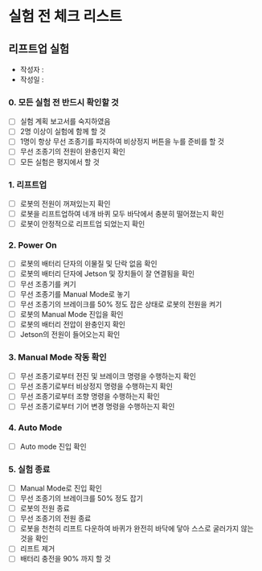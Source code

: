 # 실험 전 체크 리스트

## 리프트업 실험
- 작성자 : 
- 작성일 :

### 0. 모든 실험 전 반드시 확인할 것
- [ ] 실험 계획 보고서를 숙지하였음
- [ ] 2명 이상이 실험에 함께 할 것
- [ ] 1명이 항상 무선 조종기를 파지하여 비상정지 버튼을 누를 준비를 할 것
- [ ] 무선 조종기의 전원이 완충인지 확인
- [ ] 모든 실험은 평지에서 할 것

### 1. 리프트업
- [ ] 로봇의 전원이 꺼져있는지 확인
- [ ] 로봇을 리프트업하여 네개 바퀴 모두 바닥에서 충분히 떨어졌는지 확인
- [ ] 로봇이 안정적으로 리프트업 되었는지 확인

### 2. Power On
- [ ] 로봇의 배터리 단자의 이물질 및 단락 없음 확인
- [ ] 로봇의 배터리 단자에 Jetson 및 장치들이 잘 연결됨을 확인
- [ ] 무선 조종기를 켜기
- [ ] 무선 조종기를 Manual Mode로 놓기
- [ ] 무선 조종기의 브레이크를 50% 정도 잡은 상태로 로봇의 전원을 켜기
- [ ] 로봇의 Manual Mode 진입을 확인
- [ ] 로봇의 배터리 전압이 완충인지 확인
- [ ] Jetson의 전원이 들어오는지 확인

### 3. Manual Mode 작동 확인
- [ ] 무선 조종기로부터 전진 및 브레이크 명령을 수행하는지 확인
- [ ] 무선 조종기로부터 비상정지 명령을 수행하는지 확인
- [ ] 무선 조종기로부터 조향 명령을 수행하는지 확인
- [ ] 무선 조종기로부터 기어 변경 명령을 수행하는지 확인

### 4. Auto Mode
- [ ] Auto mode 진입 확인

### 5. 실험 종료
- [ ] Manual Mode로 진입 확인
- [ ] 무선 조종기의 브레이크를 50% 정도 잡기
- [ ] 로봇의 전원 종료
- [ ] 무선 조종기의 전원 종료
- [ ] 로봇을 천천히 리프트 다운하여 바퀴가 완전히 바닥에 닿아 스스로 굴러가지 않는 것을 확인
- [ ] 리프트 제거
- [ ] 배터리 충전을 90% 까지 할 것